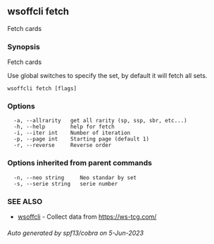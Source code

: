 ## wsoffcli fetch

Fetch cards

### Synopsis

Fetch cards

Use global switches to specify the set, by default it will fetch all sets.

```
wsoffcli fetch [flags]
```

### Options

```
  -a, --allrarity   get all rarity (sp, ssp, sbr, etc...)
  -h, --help        help for fetch
  -i, --iter int    Number of iteration
  -p, --page int    Starting page (default 1)
  -r, --reverse     Reverse order
```

### Options inherited from parent commands

```
  -n, --neo string     Neo standar by set
  -s, --serie string   serie number
```

### SEE ALSO

* [wsoffcli](../README.md)	 - Collect data from https://ws-tcg.com/

###### Auto generated by spf13/cobra on 5-Jun-2023
